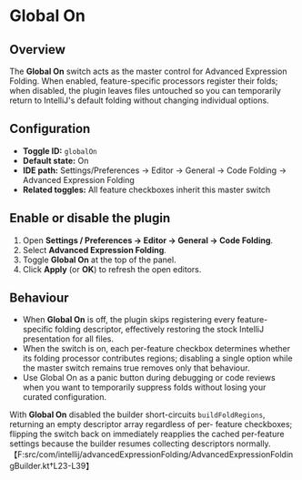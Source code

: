 # Global On

## Overview
The **Global On** switch acts as the master control for Advanced Expression Folding. When enabled, feature-specific processors
register their folds; when disabled, the plugin leaves files untouched so you can temporarily return to IntelliJ's default folding
without changing individual options.

## Configuration
- **Toggle ID:** `globalOn`
- **Default state:** On
- **IDE path:** Settings/Preferences → Editor → General → Code Folding → Advanced Expression Folding
- **Related toggles:** All feature checkboxes inherit this master switch

## Enable or disable the plugin
1. Open **Settings / Preferences → Editor → General → Code Folding**.
2. Select **Advanced Expression Folding**.
3. Toggle **Global On** at the top of the panel.
4. Click **Apply** (or **OK**) to refresh the open editors.

## Behaviour
- When **Global On** is off, the plugin skips registering every feature-specific folding descriptor, effectively restoring the
  stock IntelliJ presentation for all files.
- When the switch is on, each per-feature checkbox determines whether its folding processor contributes regions; disabling a
  single option while the master switch remains true removes only that behaviour.
- Use Global On as a panic button during debugging or code reviews when you want to temporarily suppress folds without losing your
  curated configuration.

With **Global On** disabled the builder short-circuits `buildFoldRegions`, returning an empty descriptor array regardless of per-
feature checkboxes; flipping the switch back on immediately reapplies the cached per-feature settings because the builder resumes
collecting descriptors normally.【F:src/com/intellij/advancedExpressionFolding/AdvancedExpressionFoldingBuilder.kt†L23-L39】
